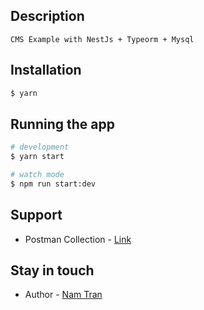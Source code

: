 ## Description
    CMS Example with NestJs + Typeorm + Mysql
## Installation

```bash
$ yarn
```

## Running the app

```bash
# development
$ yarn start

# watch mode
$ npm run start:dev

```

## Support

- Postman Collection - [Link](https://www.getpostman.com/collections/f6bda5fd8c17b3cc9054)


## Stay in touch

- Author - [Nam Tran](https://github.com/trannam96)

